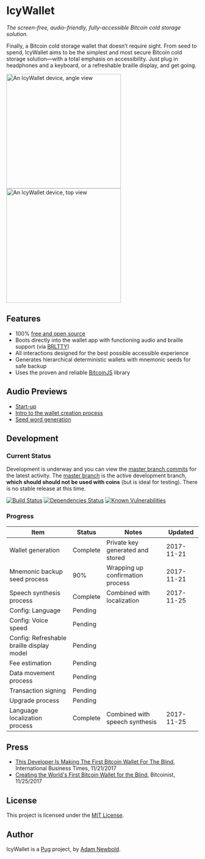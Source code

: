 # IcyWallet

_The screen-free, audio-friendly, fully-accessible Bitcoin cold storage solution._

Finally, a Bitcoin cold storage wallet that doesn’t require sight. From seed to spend, IcyWallet aims to be the simplest and most secure Bitcoin cold storage solution—with a total emphasis on accessibility. Just plug in headphones and a keyboard, or a refreshable braille display, and get going.

[<img src="https://icywallet.com/mockups/2.jpg" width="300" height="300" alt="An IcyWallet device, angle view" title="An IcyWallet device, angle view">](mockups/2.jpg)
[<img src="https://icywallet.com/mockups/1.jpg" width="300" height="300" alt="An IcyWallet device, top view" title="An IcyWallet device, top view">](mockups/1.jpg)

## Features

* 100% [free and open source](https://github.com/pugsh/IcyWallet)
* Boots directly into the wallet app with functioning audio and braille support (via [BRLTTY](https://github.com/brltty/brltty))
* All interactions designed for the best possible accessible experience
* Generates hierarchical deterministic wallets with mnemonic seeds for safe backup
* Uses the proven and reliable [BitcoinJS](https://bitcoinjs.org) library

## Audio Previews

* [Start-up](https://icywallet.com/previews/welcome.mp3)
* [Intro to the wallet creation process](https://icywallet.com/previews/new_wallet.mp3)
* [Seed word generation](https://icywallet.com/previews/seed_word.mp3)

## Development

### Current Status

Development is underway and you can view the [master branch commits](https://github.com/pugsh/IcyWallet/commits/master) for the latest activity. The [master branch](https://github.com/pugsh/IcyWallet/tree/master) is the active development branch, **which should should not be used with coins** (but is ideal for testing). There is no stable release at this time.

[![Build Status](https://travis-ci.org/pugsh/IcyWallet.svg?branch=master)](https://travis-ci.org/pugsh/IcyWallet) [![Dependencies Status](https://david-dm.org/pugsh/icywallet/status.svg)](https://david-dm.org/pugsh/icywallet) [![Known Vulnerabilities](https://snyk.io/test/github/pugsh/icywallet/badge.svg)](https://snyk.io/test/github/pugsh/icywallet)

### Progress

| Item                                       | Status   | Notes                            | Updated    |
| ------------------------------------------ | -------- | -------------------------------- | ---------- |
| Wallet generation                          | Complete | Private key generated and stored | 2017-11-21 |
| Mnemonic backup seed process               | 90%      | Wrapping up confirmation process | 2017-11-21 |
| Speech synthesis process                   | Complete | Combined with localization       | 2017-11-25 |
| Config: Language                           | Pending  |                                  |            |
| Config: Voice speed                        | Pending  |                                  |            |
| Config: Refreshable braille display model  | Pending  |                                  |            |
| Fee estimation                             | Pending  |                                  |            |
| Data movement process                      | Pending  |                                  |            |
| Transaction signing                        | Pending  |                                  |            |
| Upgrade process                            | Pending  |                                  |            |
| Language localization process              | Complete | Combined with speech synthesis   | 2017-11-25 |

## Press

- [This Developer Is Making The First Bitcoin Wallet For The Blind](http://www.ibtimes.com/developer-making-first-bitcoin-wallet-blind-2618126), International Business Times, 11/21/2017
- [Creating the World's First Bitcoin Wallet for the Blind](http://bitcoinist.com/creating-worlds-first-bitcoin-wallet-blind/), Bitcoinist, 11/25/2017

## License

This project is licensed under the [MIT License](LICENSE.md).

## Author

IcyWallet is a [Pug](https://pug.sh) project, by [Adam Newbold](https://github.com/newbold).